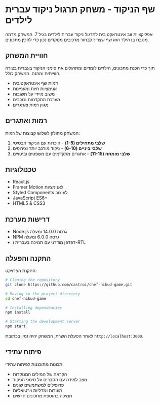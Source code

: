 # שף הניקוד - משחק תרגול ניקוד עברית לילדים

אפליקציית ווב אינטראקטיבית לתרגול ניקוד עברית לילדים בגיל 7. המשחק מדמה מטבח בו הילד הוא שף שצריך לבחור מרכיבים מנוקדים נכון כדי להכין מתכונים.

## חוויית המשחק

תוך כדי הכנת מתכונים, הילדים לומדים ומתרגלים את סימני הניקוד בעברית בצורה חווייתית ומהנה. המשחק כולל:

- דמות שף אינטראקטיבית
- אנימציות חיות ומעניינות
- משוב מיידי על תשובות
- מערכת התקדמות וכוכבים
- מגוון רמות ואתגרים

## רמות ואתגרים

המשחק מחולק לשלוש קבוצות של רמות:
1. **שלבי מתחילים (1-5)** - היכרות עם הניקוד הבסיסי
2. **שלבי ביניים (6-10)** - ניקוד מורכב יותר וצירופים
3. **שלבי מומחה (11-15)** - אתגרים מתקדמים עם משפטים וביטויים

## טכנולוגיות

* React.js
* Framer Motion לאנימציות
* Styled Components לעיצוב
* JavaScript ES6+
* HTML5 & CSS3

## דרישות מערכת

* Node.js גרסה 14.0.0 ומעלה
* NPM גרסה 6.0.0 ומעלה
* דפדפן מודרני עם תמיכה בעברית ו-RTL

## התקנה והפעלה

התקנת הפרויקט:

```bash
# Cloning the repository
git clone https://github.com/castroi/chef-nikud-game.git

# Moving to the project directory
cd chef-nikud-game

# Installing dependencies
npm install

# Starting the development server
npm start
```

לאחר הפעלת השרת, המשחק יהיה זמין בכתובת `http://localhost:3000`.

## פיתוח עתידי

תכונות מתוכננות לפיתוח עתידי:

- הקראה של המילים המנוקדות
- מצב למידה עם הסברים על סימני הניקוד
- פרופילים למשתמשים שונים
- תעודות ומדליות וירטואליות
- תמיכה בהוספת מתכונים חדשים
